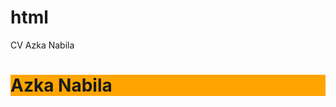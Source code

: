 # html
CV Azka Nabila

<html>
<body>

<h1 style="background-color:Orange;">Azka Nabila</h1>


</body>
</html>
